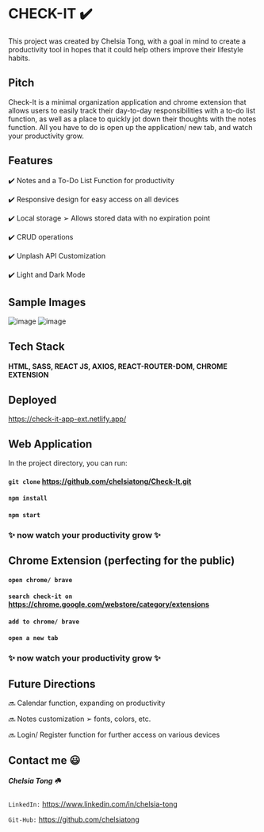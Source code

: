 # CHECK-IT ✔️

This project was created by Chelsia Tong, with a goal in mind to create a productivity tool in hopes that it could help others improve their lifestyle habits.

## Pitch

Check-It is a minimal organization application and chrome extension that allows users to easily track their day-to-day responsibilities with a to-do list function, as well as a place to quickly jot down their thoughts with the notes function. All you have to do is open up the application/ new tab, and watch your productivity grow.

## Features

✔️ Notes and a To-Do List Function for productivity

✔️ Responsive design for easy access on all devices

✔️ Local storage ➢ Allows stored data with no expiration point

✔️ CRUD operations

✔️ Unplash API Customization

✔️ Light and Dark Mode 

## Sample Images

![image](https://user-images.githubusercontent.com/106282364/183751664-6aa0aa91-bd48-4e4a-9681-6c4ea9de0667.png)
![image](https://user-images.githubusercontent.com/106282364/183752059-8b725189-9173-45ec-8151-2ad27a76adc3.png)

## Tech Stack

#### HTML, SASS, REACT JS, AXIOS, REACT-ROUTER-DOM, CHROME EXTENSION

## Deployed

https://check-it-app-ext.netlify.app/

## Web Application

In the project directory, you can run:

#### `git clone` https://github.com/chelsiatong/Check-It.git
#### `npm install`
#### `npm start`

### ✨ now watch your productivity grow ✨

## Chrome Extension (perfecting for the public)

#### `open chrome/ brave`
#### `search check-it on` https://chrome.google.com/webstore/category/extensions
#### `add to chrome/ brave`
#### `open a new tab`

### ✨ now watch your productivity grow ✨

## Future Directions

🔜  Calendar function, expanding on productivity

🔜  Notes customization ➢ fonts, colors, etc.

🔜  Login/ Register function for further access on various devices


## Contact me 😃

##### Chelsia Tong ☘️

  `LinkedIn:` https://www.linkedin.com/in/chelsia-tong
  
  `Git-Hub:` https://github.com/chelsiatong




